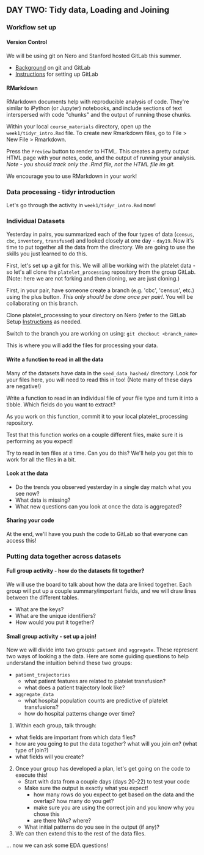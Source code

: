 
## DAY TWO: Tidy data, Loading and Joining

### Workflow set up

#### Version Control
We will be using git on Nero and Stanford hosted GitLab this summer.
 * [Background](../../resources/git_gitlab_intro.md) on git and GitLab
 * [Instructions](../../resources/gitlab_setup.md) for setting up GitLab 

#### RMarkdown
RMarkdown documents help with reproducible analysis of code. They're similar to iPython (or Jupyter) notebooks, and include sections of text interspersed with code "chunks" and the output of running those chunks.

Within your local `course_materials` directory, open up the `week1/tidyr_intro.Rmd` file. To create new Rmarkdown files, go to File > New File > Rmarkdown.

Press the `Preview` button to render to HTML. This creates a pretty output HTML page with your notes, code, and the output of running your analysis.
*Note - you should track only the .Rmd file, not the HTML file im git.*

We encourage you to use RMarkdown in your work!

### Data processing - tidyr introduction
Let's go through the activity in `week1/tidyr_intro.Rmd` now!

### Individual Datasets
Yesterday in pairs, you summarized each of the four types of data (`census`, `cbc`, `inventory`, `transfused`) and looked closely at one day - `day19`. Now it's time to put together all the data from the directory. We are going to use the skills you just learned to do this.

First, let's set up a git for this. We will all be working with the platelet data - so let's all clone the `platelet_processing` repository from the group GitLab. (Note: here we are not forking and then cloning, we are just cloning.)

First, in your pair, have someone create a branch (e.g. 'cbc', 'census', etc.) using the plus button. *This only should be done once per pair!*. You will be collaborating on this branch.

Clone platelet_processing to your directory on Nero (refer to the GitLab Setup [Instructions](../../resources/gitlab_setup.md) as needed. 

Switch to the branch you are working on using:
 `git checkout <branch_name>`
 
This is where you will add the files for processing your data. 

#### Write a function to read in all the data
Many of the datasets have data in the `seed_data_hashed/` directory. Look for your files here, you will need to read this in too! (Note many of these days are negative!)

Write a function to read in an individual file of your file type and turn it into a tibble. Which fields do you want to extract?

As you work on this function, commit it to your local platelet_processing repository.

Test that this function works on a couple different files, make sure it is performing as you expect!

Try to read in ten files at a time. Can you do this?
We'll help you get this to work for all the files in a bit.

#### Look at the data
 * Do the trends you observed yesterday in a single day match what you see now?
 * What data is missing?
 * What new questions can you look at once the data is aggregated?

#### Sharing your code
At the end, we'll have you push the code to GitLab so that everyone can access this!

### Putting data together across datasets

#### Full group activity - how do the datasets fit together?
We will use the board to talk about how the data are linked together. Each group will put up a couple summary/important fields, and we will draw lines between the different tables.
 - What are the keys? 
 - What are the unique identifiers? 
 - How would you put it together?

#### Small group activity - set up a join!
Now we will divide into two groups: `patient` and `aggregate`. These represent two ways of looking a the data. Here are some guiding questions to help understand the intuition behind these two groups:
 - `patient_trajectories` 
    + what patient features are related to platelet transfusion? 
    + what does a patient trajectory look like?
 - `aggregate_data` 
    + what hospital population counts are predictive of platelet transfusions?
    + how do hospital patterns change over time?
    
1. Within each group, talk through:
  - what fields are important from which data files?
  - how are you going to put the data together? what will you join on? (what type of join?)
  - what fields will you create?
  
2. Once your group has developed a plan, let's get going on the code to execute this!
   - Start with data from a couple days (days 20-22) to test your code
   - Make sure the output is exactly what you expect! 
        + how many rows do you expect to get based on the data and the overlap? how many do you get? 
        + make sure you are using the correct join and you know why you chose this      
        + are there NAs? where?
    - What initial patterns do you see in the output (if any)?
3. We can then extend this to the rest of the data files. 

... now we can ask some EDA questions!
   

